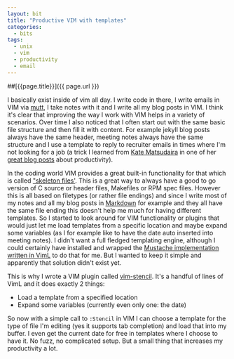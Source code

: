 ```yaml
---
layout: bit
title: "Productive VIM with templates"
categories:
  - bits
tags:
  - unix
  - vim
  - productivity
  - email
---
```


##[{{page.title}}]({{ page.url }})

I basically exist inside of vim all day. I write code in there, I write emails
in VIM via [mutt][mutt], I take notes with it and I write all my blog posts in
VIM. I think it's clear that improving the way I work with VIM helps in a
variety of scenarios. Over time I also noticed that I often start out with the
same basic file structure and then fill it with content. For example jekyll
blog posts always have the same header, meeting notes always have the same
structure and I use a template to reply to recruiter emails in times where I'm
not looking for a job (a trick I learned from [Kate Matsudaira][katemats] in
one of her [great blog posts][people-are-lazy] about productivity).

In the coding world VIM provides a great built-in functionality for that which
is called ["skeleton files'][skeleton]. This is a great way to always have a
good to go version of C source or header files, Makefiles or RPM spec files.
However this is all based on filetypes (or rather file endings) and since I
write most of my notes and all my blog posts in [Markdown][markdown] for
example and they all have the same file ending this doesn't help me much for
having different templates. So I started to look around for VIM functionality
or plugins that would just let me load templates from a specific location and
maybe expand some variables (as I for example like to have the date auto
inserted into meeting notes). I didn't want a full fledged templating engine,
although I could certainly have installed and wrapped the [Mustache
implementation written in VimL][vmustache] to do that for me. But I wanted to
keep it simple and apparently that solution didn't exist yet.

This is why I wrote a VIM plugin called [vim-stencil][vim-stencil]. It's a
handful of lines of VimL and it does exactly 2 things:

- Load a template from a specified location
- Expand some variables (currently even only one: the date)

So now with a simple call to `:Stencil` in VIM I can choose a template for the
type of file I'm editing (yes it supports tab completion) and load that into
my buffer. I even get the current date for free in templates where I choose to
have it. No fuzz, no complicated setup. But a small thing that increases my
productivity a lot.


[mutt]: http://www.mutt.org
[vim-stencil]: https://github.com/mrtazz/vim-stencil
[people-are-lazy]: http://katemats.com/people-are-lazy/
[katemats]: https://twitter.com/katemats
[skeleton]: http://vimdoc.sourceforge.net/htmldoc/autocmd.html#skeleton
[markdown]: http://daringfireball.net/projects/markdown/
[vmustache]: https://github.com/tobyS/vmustache
